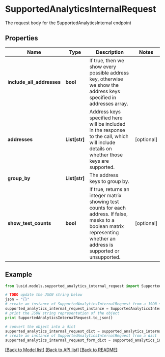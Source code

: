 # SupportedAnalyticsInternalRequest

The request body for the SupportedAnalyticsInternal endpoint

## Properties
Name | Type | Description | Notes
------------ | ------------- | ------------- | -------------
**include_all_addresses** | **bool** | If true, then we show every possible address key, otherwise we show the address keys specified in addresses array. | 
**addresses** | **List[str]** | Address keys specified here will be included in the response to the call, which will include details on whether those keys are supported. | [optional] 
**group_by** | **List[str]** | The address keys to group by. | 
**show_test_counts** | **bool** | If true, returns an integer matrix showing test counts for each address.  If false, masks to a boolean matrix representing whether an address is supported or unsupported. | [optional] 

## Example

```python
from lusid.models.supported_analytics_internal_request import SupportedAnalyticsInternalRequest

# TODO update the JSON string below
json = "{}"
# create an instance of SupportedAnalyticsInternalRequest from a JSON string
supported_analytics_internal_request_instance = SupportedAnalyticsInternalRequest.from_json(json)
# print the JSON string representation of the object
print SupportedAnalyticsInternalRequest.to_json()

# convert the object into a dict
supported_analytics_internal_request_dict = supported_analytics_internal_request_instance.to_dict()
# create an instance of SupportedAnalyticsInternalRequest from a dict
supported_analytics_internal_request_form_dict = supported_analytics_internal_request.from_dict(supported_analytics_internal_request_dict)
```
[[Back to Model list]](../README.md#documentation-for-models) [[Back to API list]](../README.md#documentation-for-api-endpoints) [[Back to README]](../README.md)


